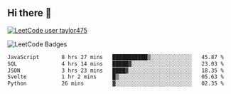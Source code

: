 ## Hi there 👋

[![LeetCode user taylor475](https://img.shields.io/badge/dynamic/json?style=for-the-badge&labelColor=black&color=%23ffa116&label=Solved&query=solvedOverTotal&url=https%3A%2F%2Fleetcode-badge.vercel.app%2Fapi%2Fusers%2Ftaylor475&logo=leetcode&logoColor=yellow)](https://leetcode.com/taylor475/)

<img src="https://leetcode-badge-showcase.vercel.app/api?username=taylor475" alt="LeetCode Badges" />

<!--START_SECTION:waka-->

```txt
JavaScript       8 hrs 27 mins   ███████████▒░░░░░░░░░░░░░   45.87 %
SQL              4 hrs 14 mins   █████▓░░░░░░░░░░░░░░░░░░░   23.03 %
JSON             3 hrs 23 mins   ████▓░░░░░░░░░░░░░░░░░░░░   18.35 %
Svelte           1 hr 2 mins     █▒░░░░░░░░░░░░░░░░░░░░░░░   05.63 %
Python           26 mins         ▓░░░░░░░░░░░░░░░░░░░░░░░░   02.35 %
```

<!--END_SECTION:waka-->

<!--
**taylor475/taylor475** is a ✨ _special_ ✨ repository because its `README.md` (this file) appears on your GitHub profile.

Here are some ideas to get you started:

- 🔭 I’m currently working on ...
- 🌱 I’m currently learning ...
- 👯 I’m looking to collaborate on ...
- 🤔 I’m looking for help with ...
- 💬 Ask me about ...
- 📫 How to reach me: ...
- 😄 Pronouns: ...
- ⚡ Fun fact: ...
-->
